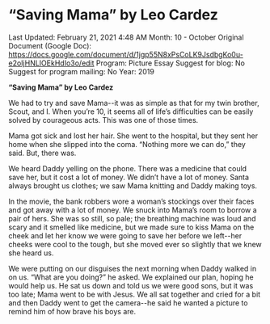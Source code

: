 # “Saving Mama” by Leo Cardez

Last Updated: February 21, 2021 4:48 AM
Month: 10 - October
Original Document (Google Doc): https://docs.google.com/document/d/1jgp55N8xPsCoLK9JsdbgKo0u-e2oIjHNLIOEkHdIo3o/edit
Program: Picture Essay
Suggest for blog: No
Suggest for program mailing: No
Year: 2019

**“Saving Mama” by Leo Cardez**

We had to try and save Mama--it was as simple as that for my twin brother, Scout, and I. When you’re 10, it seems all of life’s difficulties can be easily solved by courageous acts. This was one of those times.

Mama got sick and lost her hair. She went to the hospital, but they sent her home when she slipped into the coma. “Nothing more we can do,” they said. But, there was.

We heard Daddy yelling on the phone. There was a medicine that could save her, but it cost a lot of money. We didn’t have a lot of money. Santa always brought us clothes; we saw Mama knitting and Daddy making toys.

In the movie, the bank robbers wore a woman’s stockings over their faces and got away with a lot of money. We snuck into Mama’s room to borrow a pair of hers. She was so still, so pale; the breathing machine was loud and scary and it smelled like medicine, but we made sure to kiss Mama on the cheek and let her know we were going to save her before we left--her cheeks were cool to the tough, but she moved ever so slightly that we knew she heard us.

We were putting on our disguises the next morning when Daddy walked in on us. “What are you doing?” he asked. We explained our plan, hoping he would help us. He sat us down and told us we were good sons, but it was too late; Mama went to be with Jesus. We all sat together and cried for a bit and then Daddy went to get the camera--he said he wanted a picture to remind him of how brave his boys are.